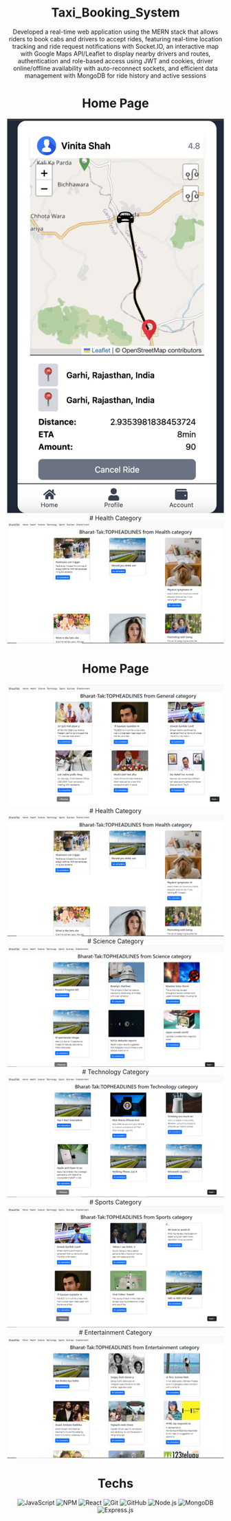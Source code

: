 <div align="center"><h1>Taxi_Booking_System</h1>
Developed a real-time web application using the MERN stack that allows riders to book cabs and drivers to accept rides, featuring real-time location tracking and ride request notifications with
Socket.IO, an interactive map with Google Maps API/Leaflet to display nearby drivers and routes, authentication and role-based access using JWT and cookies, driver online/offline availability with
auto-reconnect sockets, and efficient data management with MongoDB for ride history and active sessions
  
# Home Page
<img src = "Images/BeginToJourenyPage.png">
# Health Category
<img src = "https://raw.githubusercontent.com/vinita2003/Daily-News/master/Health%20Category.png">

# Home Page
<img src = "https://raw.githubusercontent.com/vinita2003/Daily-News/master/Home%20Page%20-%20General%20Category.png">
# Health Category
<img src = "https://raw.githubusercontent.com/vinita2003/Daily-News/master/Health%20Category.png">
# Science Category
<img src = "https://raw.githubusercontent.com/vinita2003/Daily-News/master/Science%20Category.png">
# Technology Category
<img src = "https://raw.githubusercontent.com/vinita2003/Daily-News/master/Technology%20Category.png">
# Sports Category
<img src = "https://raw.githubusercontent.com/vinita2003/Daily-News/master/Sports%20Category.png">
# Entertainment Category
<img src = "https://raw.githubusercontent.com/vinita2003/Daily-News/master/Entertainment%20Category.png">




# Techs
![JavaScript](https://img.shields.io/badge/javascript-%23323330.svg?logo=javascript&logoColor=%23F7DF1E&style=for-the-badge)
![NPM ](https://img.shields.io/badge/NPM-%23000000.svg?logo=npm&logoColor=white&style=for-the-badge)
![React](https://img.shields.io/badge/react-%2320232a.svg?logo=react&logoColor=%2361DAFB&style=for-the-badge)
![Git](https://img.shields.io/badge/git-%23F05033.svg?logo=git&logoColor=white&style=for-the-badge)
![GitHub](https://img.shields.io/badge/github-%23121011.svg?logo=github&logoColor=white&style=for-the-badge)
![Node.js](https://img.shields.io/badge/node.js-339933?logo=Node.js&logoColor=white&style=for-the-badge)
![MongoDB](https://img.shields.io/badge/MongoDB-4EA94B?logo=mongodb&logoColor=white&style=for-the-badge)
![Express.js](https://img.shields.io/badge/Express.js-000000?logo=express&logoColor=white&style=for-the-badge)

